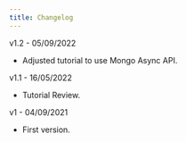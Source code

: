 ```yaml
---
title: Changelog
---
```

v1.2 - 05/09/2022
- Adjusted tutorial to use Mongo Async API.

v1.1 - 16/05/2022
- Tutorial Review.

v1 - 04/09/2021
- First version.
